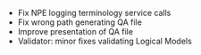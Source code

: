 * Fix NPE logging terminology service calls
* Fix wrong path generating QA file
* Improve presentation of QA file
* Validator: minor fixes validating Logical Models

